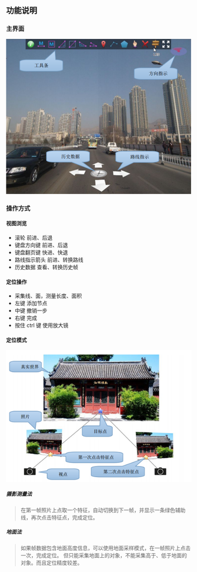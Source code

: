## 功能说明

### 主界面

![](images/1.png)

### 操作方式

#### 视图浏览

- 滚轮 前进、后退
- 键盘方向键 前进、后退 
- 键盘翻页键 快进、快退 
- 路线指示箭头 前进、转换路线
- 历史数据 查看、转换历史帧 

#### 定位操作

- 采集线、面，测量长度、面积
- 左键 添加节点
- 中键 撤销一步
- 右键 完成
- 按住 ctrl 键 使用放大镜

#### 定位模式

![](images/2.png)

##### 摄影测量法
> 在第一帧照片上点取一个特征，自动切换到下一帧，并显示一条绿色辅助线，再次点击特征点，完成定位。

##### 地面法
> 如果帧数据包含地面高度信息，可以使用地面采样模式，在一帧照片上点击一次，完成定位。
但只能采集地面上的对象，不能采集高于、低于地面的对象。而且定位精度较差。
